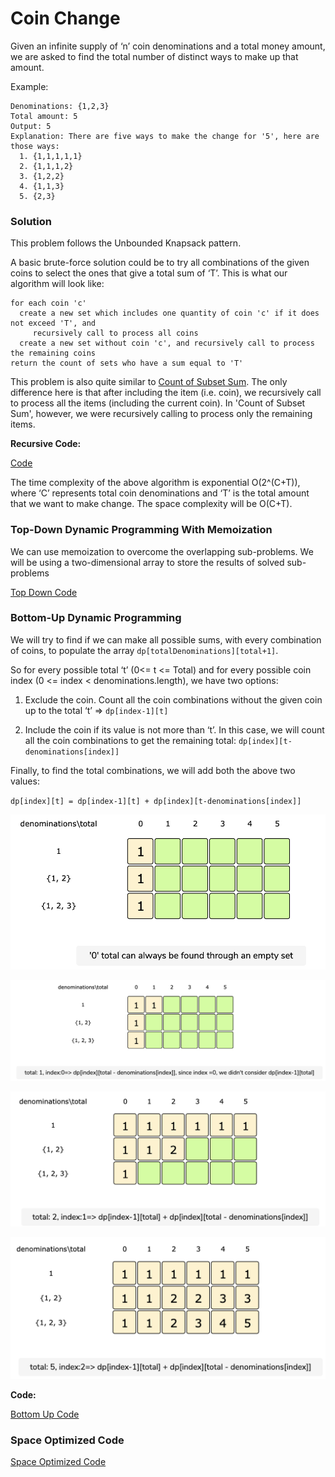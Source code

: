 # Coin Change

Given an infinite supply of ‘n’ coin denominations and a total money amount, we are asked to find the total number of distinct ways to make up that amount.

Example:

```code
Denominations: {1,2,3}
Total amount: 5
Output: 5
Explanation: There are five ways to make the change for '5', here are those ways:
  1. {1,1,1,1,1}
  2. {1,1,1,2}
  3. {1,2,2}
  4. {1,1,3}
  5. {2,3}
```

### Solution

This problem follows the Unbounded Knapsack pattern.

A basic brute-force solution could be to try all combinations of the given coins to select the ones that give a total sum of ‘T’. This is what our algorithm will look like:

```code
for each coin 'c'
  create a new set which includes one quantity of coin 'c' if it does not exceed 'T', and
     recursively call to process all coins
  create a new set without coin 'c', and recursively call to process the remaining coins
return the count of sets who have a sum equal to 'T'
```

This problem is also quite similar to [Count of Subset Sum](./count-subset-sum.md). The only difference here is that after including the item (i.e. coin), we recursively call to process all the items (including the current coin). In 'Count of Subset Sum', however, we were recursively calling to process only the remaining items.

**Recursive Code:**

[Code](../Coin-Change/coin-change-recursive.js)

The time complexity of the above algorithm is exponential O(2^(C+T)), where ‘C’ represents total coin denominations and ‘T’ is the total amount that we want to make change. The space complexity will be O(C+T).

### Top-Down Dynamic Programming With Memoization

We can use memoization to overcome the overlapping sub-problems. We will be using a two-dimensional array to store the results of solved sub-problems

[Top Down Code](../Coin-Change/coin-change-top-down.js)

### Bottom-Up Dynamic Programming

We will try to find if we can make all possible sums, with every combination of coins, to populate the array `dp[totalDenominations][total+1]`.

So for every possible total ‘t’ (0<= t <= Total) and for every possible coin index (0 <= index < denominations.length), we have two options:

1. Exclude the coin. Count all the coin combinations without the given coin up to the total ‘t’ => `dp[index-1][t]`

2. Include the coin if its value is not more than ‘t’. In this case, we will count all the coin combinations to get the remaining total: `dp[index][t-denominations[index]]`

Finally, to find the total combinations, we will add both the above two values:

`dp[index][t] = dp[index-1][t] + dp[index][t-denominations[index]]`

![Coin Change 1](../Images/CoinChange1.png)

![Coin Change 2](../Images/CoinChange2.png)

![Coin Change 3](../Images/CoinChange3.png)

![Coin Change 4](../Images/CoinChange4.png)

**Code:**

[Bottom Up Code](../Coin-Change/coin-change-bottom-up.js)

### Space Optimized Code

[Space Optimized Code](../Coin-Change/coin-change-space-optimized.js)
